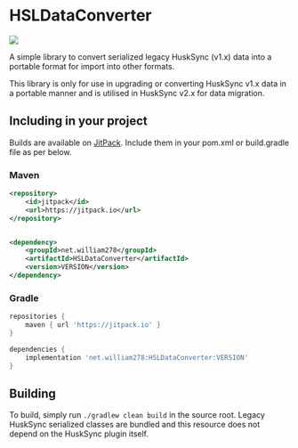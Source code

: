 # HSLDataConverter

[![](https://jitpack.io/v/net.william278/HSLDataConverter.svg)](https://jitpack.io/#net.william278/HSLDataConverter)

A simple library to convert serialized legacy HuskSync (v1.x) data into a portable format for import into other formats.

This library is only for use in upgrading or converting HuskSync v1.x data in a portable manner and is utilised in
HuskSync v2.x for data migration.

## Including in your project

Builds are available on [JitPack](https://jitpack.io/#net.william278/HSLDataConverter/). Include them in your pom.xml or
build.gradle file as per below.

### Maven

```xml
<repository>
    <id>jitpack</id>
    <url>https://jitpack.io</url>
</repository>
```

```xml

<dependency>
    <groupId>net.william278</groupId>
    <artifactId>HSLDataConverter</artifactId>
    <version>VERSION</version>
</dependency>
```

### Gradle

```groovy
repositories {
    maven { url 'https://jitpack.io' }
}
```

```groovy
dependencies {
    implementation 'net.william278:HSLDataConverter:VERSION'
}
```

## Building

To build, simply run `./gradlew clean build` in the source root. Legacy HuskSync serialized classes are bundled and this
resource does not depend on the HuskSync plugin itself.

